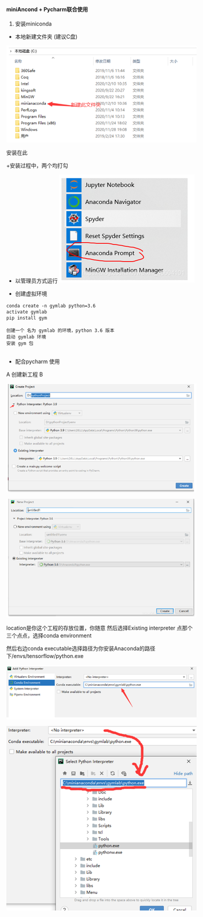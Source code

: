 

#### miniAncond + Pycharm联合使用
1. 安装miniconda
+ 本地新建文件夹 (建议C盘)

![](./figure/1.png)

安装在此

+安装过程中，两个均打勾

+ 以管理员方式运行
![](./figure/2.png)

+ 创建虚拟环境

```
conda create -n gymlab python=3.6
activate gymlab
pip install gym

创建一个 名为 gymlab 的环境，python 3.6 版本
启动 gymlab 环境
安装 gym 包


```
+ 配合pycharm 使用

A 创建新工程
B 

![](./figure/3.png)

![](./figure/4.png)

location是你这个工程的存放位置，你随意
然后选择Existing interpreter
点那个三个点点，选择conda environment

然后右边conda executable选择路径为你安装Anaconda的路径下/envs/tensorflow/python.exe

![](./figure/5.png)

![](./figure/6.png)